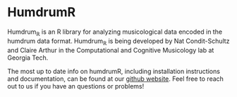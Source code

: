 # HumdrumR

Humdrum$_{\mathbb{R}}$ is an R library for analyzing musicological data encoded in the humdrum data format.
Humdrum$_{\mathbb{R}}$ is being developed by Nat Condit-Schultz and Claire Arthur in the Computational and Cognitive Musicology lab at Georgia Tech.

The most up to date info on humdrumR, including installation instructions and documentation, can be found at our [github website](https://computational-cognitive-musicology-lab.github.io/humdrumR/).
Feel free to reach out to us if you have an questions or problems!

